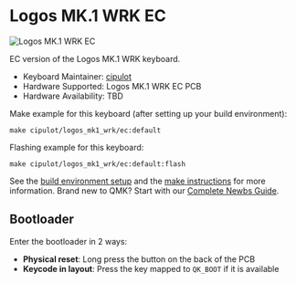# Logos MK.1 WRK EC

![Logos MK.1 WRK EC]()

EC version of the Logos MK.1 WRK keyboard.

* Keyboard Maintainer: [cipulot](https://github.com/cipulot)
* Hardware Supported: Logos MK.1 WRK EC PCB
* Hardware Availability: TBD

Make example for this keyboard (after setting up your build environment):

    make cipulot/logos_mk1_wrk/ec:default

Flashing example for this keyboard:

    make cipulot/logos_mk1_wrk/ec:default:flash

See the [build environment setup](https://docs.qmk.fm/#/getting_started_build_tools) and the [make instructions](https://docs.qmk.fm/#/getting_started_make_guide) for more information. Brand new to QMK? Start with our [Complete Newbs Guide](https://docs.qmk.fm/#/newbs).

## Bootloader

Enter the bootloader in 2 ways:

* **Physical reset**: Long press the button on the back of the PCB
* **Keycode in layout**: Press the key mapped to `QK_BOOT` if it is available
